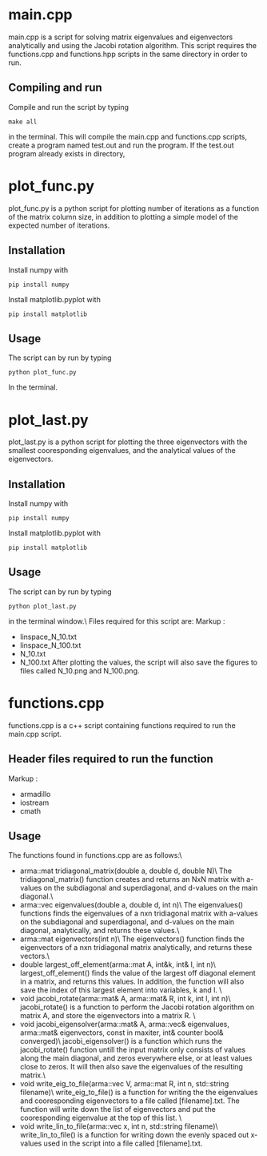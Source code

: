 # main.cpp

main.cpp is a script for solving matrix eigenvalues and eigenvectors analytically and using the Jacobi rotation algorithm. This script requires the functions.cpp and functions.hpp scripts in the same directory in order to run. 

## Compiling and run

Compile and run the script by typing
```
make all
```
in the terminal. This will compile the main.cpp and functions.cpp scripts, create a program named test.out and run the program. If the test.out program already exists in directory, 

# plot_func.py

plot_func.py is a python script for plotting number of iterations as a function of the matrix column size, in addition to plotting a simple model of the expected number of iterations. 

## Installation
Install numpy with 
```
pip install numpy
```

Install matplotlib.pyplot with 
```
pip install matplotlib
```

## Usage 

The script can by run by typing 
```
python plot_func.py
```
In the terminal. 

# plot_last.py

plot_last.py is a python script for plotting the three eigenvectors with the smallest cooresponding eigenvalues, and the analytical values of the eigenvectors. 

## Installation
Install numpy with 
```
pip install numpy
```

Install matplotlib.pyplot with 
```
pip install matplotlib
```

## Usage 
The script can by run by typing
```
python plot_last.py
```
in the terminal window.\\
Files required for this script are:
Markup :
* linspace\_N\_10.txt
* linspace\_N\_100.txt
* N\_10.txt
* N\_100.txt
After plotting the values, the script will also save the figures to files called N\_10.png and N\_100.png.

# functions.cpp

functions.cpp is a c++ script containing functions required to run the main.cpp script.

## Header files required to run the function

Markup :
* armadillo
* iostream
* cmath

## Usage

The functions found in functions.cpp are as follows:\\
* arma::mat tridiagonal_matrix(double a, double d, double N)\\
The tridiagonal_matrix() function creates and returns an NxN matrix with a-values on the subdiagonal and superdiagonal, and d-values on the main diagonal.\\
* arma::vec eigenvalues(double a, double d, int n)\\
The eigenvalues() functions finds the eigenvalues of a nxn tridiagonal matrix with a-values on the subdiagonal and superdiagonal, and d-values on the main diagonal, analytically, and returns these values.\\
* arma::mat eigenvectors(int n)\\
The eigenvectors() function finds the eigenvectors of a nxn tridiagonal matrix analytically, and returns these vectors.\\
* double largest\_off\_element(arma::mat A, int&k, int& l, int n)\\
largest\_off\_element() finds the value of the largest off diagonal element in a matrix, and returns this values. In addition, the function will also save the index of this largest element into variables, k and l. \\
* void jacobi_rotate(arma::mat& A, arma::mat& R, int k, int l, int n)\\
jacobi\_rotate() is a function to perform the Jacobi rotation algorithm on matrix A, and store the eigenvectors into a matrix R. \\
* void jacobi_eigensolver(arma::mat& A, arma::vec& eigenvalues, arma::mat& eigenvectors, const in maxiter, int& counter bool& converged)\\
jacobi_eigensolver() is a function which runs the jacobi\_rotate() function untill the input matrix only consists of values along the main diagonal, and zeros everywhere else, or at least values close to zeros. It will then also save the eigenvalues of the resulting matrix.\\
* void write\_eig\_to\_file(arma::vec V, arma::mat R, int n, std::string filename)\\
write\_eig\_to\_file() is a function for writing the the eigenvalues and cooresponding eigenvectors to a file called [filename].txt. The function will write down the list of eigenvectors and put the cooresponding eigenvalue at the top of this list. \\
* void write\_lin\_to\_file(arma::vec x, int n, std::string filename)\\
write\_lin\_to\_file() is a function for writing down the evenly spaced out x-values used in the script into a file called [filename].txt.

